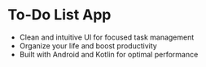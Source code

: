 # To-Do List App
- Clean and intuitive UI for focused task management
- Organize your life and boost productivity
- Built with Android and Kotlin for optimal performance

